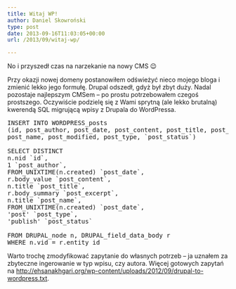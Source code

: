 ```yaml
---
title: Witaj WP!
author: Daniel Skowroński
type: post
date: 2013-09-16T11:03:05+00:00
url: /2013/09/witaj-wp/

---
```

No i przyszedł czas na narzekanie na nowy CMS 😉

Przy okazji nowej domeny postanowiłem odświeżyć nieco mojego bloga i zmienić lekko jego formułę. Drupal odszedł, gdyż był zbyt duży. Nadal pozostaje najlepszym CMSem &#8211; po prostu potrzebowałem czegoś prostszego. Oczywiście podzielę się z Wami sprytną (ale lekko brutalną) kwerendą SQL migrującą wpisy z Drupala do WordPressa.

<pre>INSERT INTO WORDPRESS_posts
(id, post_author, post_date, post_content, post_title, post_excerpt,
post_name, post_modified, post_type, `post_status`)

SELECT DISTINCT
n.nid `id`,
1 `post_author`,
FROM_UNIXTIME(n.created) `post_date`,
r.body_value `post_content`,
n.title `post_title`,
r.body_summary `post_excerpt`,
n.title `post_name`,
FROM_UNIXTIME(n.created) `post_date`,
'post' `post_type`,
'publish' `post_status`

FROM DRUPAL_node n, DRUPAL_field_data_body r
WHERE n.vid = r.entity_id
</pre>

Warto trochę zmodyfikować zapytanie do własnych potrzeb &#8211; ja uznałem za zbyteczne ingerowanie w typ wpisu, czy autora. Więcej gotowych zapytań na <http://ehsanakhgari.org/wp-content/uploads/2012/09/drupal-to-wordpress.txt>.
